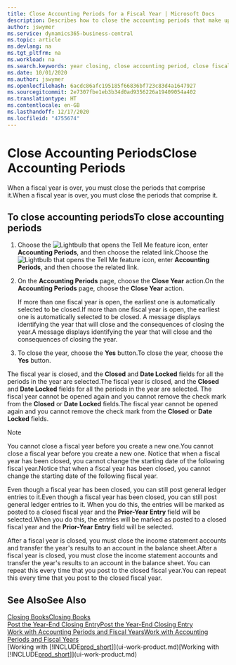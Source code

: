 ```yaml
---
title: Close Accounting Periods for a Fiscal Year | Microsoft Docs
description: Describes how to close the accounting periods that make up the fiscal year.
author: jswymer
ms.service: dynamics365-business-central
ms.topic: article
ms.devlang: na
ms.tgt_pltfrm: na
ms.workload: na
ms.search.keywords: year closing, close accounting period, close fiscal year, bank account detailed trial balance
ms.date: 10/01/2020
ms.author: jswymer
ms.openlocfilehash: 6acdc86afc195185f66836bf723c83d4a1647927
ms.sourcegitcommit: 2e7307fbe1eb3b34d0ad9356226a19409054a402
ms.translationtype: HT
ms.contentlocale: en-GB
ms.lasthandoff: 12/17/2020
ms.locfileid: "4755674"
---
```

# <a name="close-accounting-periods"></a><span data-ttu-id="ca2f0-103">Close Accounting Periods</span><span class="sxs-lookup"><span data-stu-id="ca2f0-103">Close Accounting Periods</span></span>
<span data-ttu-id="ca2f0-104">When a fiscal year is over, you must close the periods that comprise it.</span><span class="sxs-lookup"><span data-stu-id="ca2f0-104">When a fiscal year is over, you must close the periods that comprise it.</span></span>

## <a name="to-close-accounting-periods"></a><span data-ttu-id="ca2f0-105">To close accounting periods</span><span class="sxs-lookup"><span data-stu-id="ca2f0-105">To close accounting periods</span></span>
1. <span data-ttu-id="ca2f0-106">Choose the ![Lightbulb that opens the Tell Me feature](media/ui-search/search_small.png "Tell me what you want to do") icon, enter **Accounting Periods**, and then choose the related link.</span><span class="sxs-lookup"><span data-stu-id="ca2f0-106">Choose the ![Lightbulb that opens the Tell Me feature](media/ui-search/search_small.png "Tell me what you want to do") icon, enter **Accounting Periods**, and then choose the related link.</span></span>
2. <span data-ttu-id="ca2f0-107">On the **Accounting Periods** page, choose the **Close Year** action.</span><span class="sxs-lookup"><span data-stu-id="ca2f0-107">On the **Accounting Periods** page, choose the **Close Year** action.</span></span>

    <span data-ttu-id="ca2f0-108">If more than one fiscal year is open, the earliest one is automatically selected to be closed.</span><span class="sxs-lookup"><span data-stu-id="ca2f0-108">If more than one fiscal year is open, the earliest one is automatically selected to be closed.</span></span> <span data-ttu-id="ca2f0-109">A message displays identifying the year that will close and the consequences of closing the year.</span><span class="sxs-lookup"><span data-stu-id="ca2f0-109">A message displays identifying the year that will close and the consequences of closing the year.</span></span>
3. <span data-ttu-id="ca2f0-110">To close the year, choose the **Yes** button.</span><span class="sxs-lookup"><span data-stu-id="ca2f0-110">To close the year, choose the **Yes** button.</span></span>

<span data-ttu-id="ca2f0-111">The fiscal year is closed, and the **Closed** and **Date Locked** fields for all the periods in the year are selected.</span><span class="sxs-lookup"><span data-stu-id="ca2f0-111">The fiscal year is closed, and the **Closed** and **Date Locked** fields for all the periods in the year are selected.</span></span> <span data-ttu-id="ca2f0-112">The fiscal year cannot be opened again and you cannot remove the check mark from the **Closed** or **Date Locked** fields.</span><span class="sxs-lookup"><span data-stu-id="ca2f0-112">The fiscal year cannot be opened again and you cannot remove the check mark from the **Closed** or **Date Locked** fields.</span></span>

> [!NOTE]  
>   <span data-ttu-id="ca2f0-113">You cannot close a fiscal year before you create a new one.</span><span class="sxs-lookup"><span data-stu-id="ca2f0-113">You cannot close a fiscal year before you create a new one.</span></span> <span data-ttu-id="ca2f0-114">Notice that when a fiscal year has been closed, you cannot change the starting date of the following fiscal year.</span><span class="sxs-lookup"><span data-stu-id="ca2f0-114">Notice that when a fiscal year has been closed, you cannot change the starting date of the following fiscal year.</span></span>

<span data-ttu-id="ca2f0-115">Even though a fiscal year has been closed, you can still post general ledger entries to it.</span><span class="sxs-lookup"><span data-stu-id="ca2f0-115">Even though a fiscal year has been closed, you can still post general ledger entries to it.</span></span> <span data-ttu-id="ca2f0-116">When you do this, the entries will be marked as posted to a closed fiscal year and the **Prior-Year Entry** field will be selected.</span><span class="sxs-lookup"><span data-stu-id="ca2f0-116">When you do this, the entries will be marked as posted to a closed fiscal year and the **Prior-Year Entry** field will be selected.</span></span>

<span data-ttu-id="ca2f0-117">After a fiscal year is closed, you must close the income statement accounts and transfer the year's results to an account in the balance sheet.</span><span class="sxs-lookup"><span data-stu-id="ca2f0-117">After a fiscal year is closed, you must close the income statement accounts and transfer the year's results to an account in the balance sheet.</span></span> <span data-ttu-id="ca2f0-118">You can repeat this every time that you post to the closed fiscal year.</span><span class="sxs-lookup"><span data-stu-id="ca2f0-118">You can repeat this every time that you post to the closed fiscal year.</span></span>

## <a name="see-also"></a><span data-ttu-id="ca2f0-119">See Also</span><span class="sxs-lookup"><span data-stu-id="ca2f0-119">See Also</span></span>

[<span data-ttu-id="ca2f0-120">Closing Books</span><span class="sxs-lookup"><span data-stu-id="ca2f0-120">Closing Books</span></span>](year-close-books.md)  
[<span data-ttu-id="ca2f0-121">Post the Year-End Closing Entry</span><span class="sxs-lookup"><span data-stu-id="ca2f0-121">Post the Year-End Closing Entry</span></span>](year-how-post-year-end-close-entry.md)  
[<span data-ttu-id="ca2f0-122">Work with Accounting Periods and Fiscal Years</span><span class="sxs-lookup"><span data-stu-id="ca2f0-122">Work with Accounting Periods and Fiscal Years</span></span>](finance-accounting-periods-and-fiscal-years.md)  
<span data-ttu-id="ca2f0-123">[Working with [!INCLUDE[prod_short](includes/prod_short.md)]](ui-work-product.md)</span><span class="sxs-lookup"><span data-stu-id="ca2f0-123">[Working with [!INCLUDE[prod_short](includes/prod_short.md)]](ui-work-product.md)</span></span>
